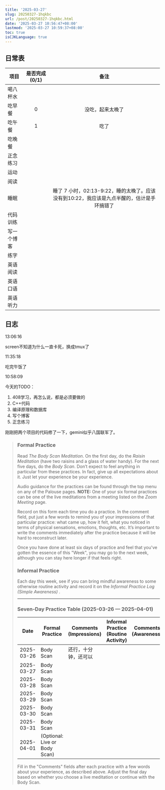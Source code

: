 ```yaml
---
title: '2025-03-27'
slug: 20250327-1hqkbc
url: /post/20250327-1hqkbc.html
date: '2025-03-27 10:56:47+08:00'
lastmod: '2025-03-27 10:59:37+08:00'
toc: true
isCJKLanguage: true
---
```






## 日常表

|项目|是否完成(0/1)|备注|
| ------------| :-------------: | :------------------------------------------------------------------------------------------: |
|喝八杯水|||
|吃早餐|0|没吃，起来太晚了|
|吃午餐|1|吃了|
|吃晚餐|||
|正念练习|||
|运动|||
|阅读|||
|睡眠||睡了 7 小时，02:13-9:22，睡的太晚了。应该没有到10:22，我应该是九点半醒的，估计是手环搞错了|
|代码训练|||
|写一个博客|||
|练字|||
|英语阅读|||
|英语口语|||
|英语听力|||

## 日志

13:06:16

screen不知道为什么一直卡死，换成tmux了

11:35:18

吃完午饭了

10:58:09

今天的TODO：

1. 408学习，再怎么说，都是必须要做的
2. C++代码
3. 编译原理和数据库
4. 写个博客
5. 正念练习

刚刚把两个项目的代码修了一下，gemini似乎八国联军了。

> ### Formal Practice
>
> Read *The Body Scan Meditation*. On the first day, do the *Raisin Meditation* (have two raisins and a glass of water handy). For the next five days, do the *Body Scan*. Don’t expect to feel anything in particular from these practices. In fact, give up all expectations about it. Just let your experience be your experience.
>
> Audio guidance for the practices can be found through the top menu on any of the Palouse pages. **NOTE:**  One of your six formal practices can be one of the live meditations from a meeting listed on the *Zoom Meeting* page.
>
> Record on this form each time you do a practice. In the comment field, put just a few words to remind you of your impressions of that particular practice: what came up, how it felt, what you noticed in terms of physical sensations, emotions, thoughts, etc. It’s important to write the comments immediately after the practice because it will be hard to reconstruct later.
>
> Once you have done at least six days of practice and feel that you've gotten the essence of this "Week", you may go to the next week, although you can stay here longer if that feels right.
>
> ### Informal Practice
>
> Each day this week, see if you can bring mindful awareness to some otherwise routine activity and record it on the *Informal Practice Log (Simple Awareness)* .
>
> ---
>
> ### Seven-Day Practice Table (2025-03-26 — 2025-04-01)
>
> |Date|Formal Practice|Comments (Impressions)|Informal Practice (Routine Activity)|Comments (Awareness)|
> | ----------| -----------------------------| ----------------------| ------------------------------------| --------------------|
> |2025-03-26|Body Scan|还行，十分钟，还可以|||
> |2025-03-27|Body Scan||||
> |2025-03-28|Body Scan||||
> |2025-03-29|Body Scan||||
> |2025-03-30|Body Scan||||
> |2025-03-31|Body Scan||||
> |2025-04-01|(Optional: Live or Body Scan)||||
>
> Fill in the "Comments" fields after each practice with a few words about your experience, as described above. Adjust the final day based on whether you choose a live meditation or continue with the Body Scan.

